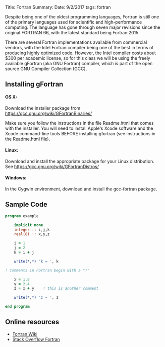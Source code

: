 Title: Fortran
Summary:
Date: 9/2/2017
tags: fortran

Despite being one of the oldest programming languages, Fortran is still one of the primary languages used for scientific and high-performance computing.
The language has gone through seven major revisions since the original FORTRAN 66, with the latest standard being Fortran 2015.  

There are several Fortran  implementations  available from commercial vendors, with the Intel Fortran compiler being one of the best in terms of producing highly optimized code. However,
the Intel compiler costs about $300 per academic license, so for this class we will be using the freely available gFortran (aka
 GNU Fortran) compiler, which is part of the open source GNU Compiler Collection (GCC).

## Installing gFortran


#### OS X:

Download the  installer package from <a href="https://gcc.gnu.org/wiki/GFortranBinaries/"  target="_blank">  https://gcc.gnu.org/wiki/GFortranBinaries/  </a>

Make sure you follow the instructions in the file Readme.html that comes with the installer.
 You will need to install Apple's Xcode software and the Xcode command-line tools BEFORE installing gfortran (see instructions in the Readme.html file).

#### Linux:
Download and install the appropriate package for your Linux distribution. See
 <a href=" https://gcc.gnu.org/wiki/GFortranDistros/"  target="_blank">  https://gcc.gnu.org/wiki/GFortranDistros/ </a>

#### Windows:

 In the Cygwin environment, download and install the gcc-fortran package.

## Sample Code




``` fortran
program example

    implicit none
    integer :: i,j,k   
    real(8) :: x,y,z

    i = 1
    j = 2
    k = i + j

    write(*,*) 'k = ', k

! Comments in Fortran begin with a "!"    

    x = 1.8
    y = 2.4
    z = x + y    ! this is another comment

    write(*,*) 'z = ', z

end program
```

##   Online resources

* <a href=" http://fortranwiki.org/fortran/show/HomePage"  target="_blank"> Fortran Wiki </a>
* <a href="https://stackoverflow.com/questions/tagged/fortran"  target="_blank"> Stack Overflow Fortran  </a>
